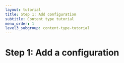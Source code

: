```yaml
---
layout: tutorial
title: Step 1: Add configuration
subtitle: Content type tutorial
menu_order: 1
level3_subgroup: content-type-tutorial
---
```


# Step 1: Add a configuration
